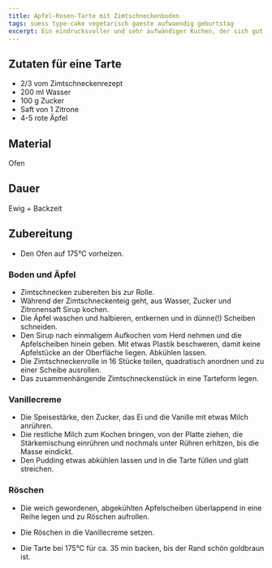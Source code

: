 ```yaml
---
title: Apfel-Rosen-Tarte mit Zimtschneckenboden
tags: suess type-cake vegetarisch gaeste aufwaendig geburtstag
excerpt: Ein eindrucksvoller und sehr aufwändiger Kuchen, der sich gut gemeinsam mit einem Gehilfen zubereiten lässt.
---
```

## Zutaten für eine Tarte
* 2/3 vom Zimtschneckenrezept
* 200 ml Wasser
* 100 g Zucker
* Saft von 1 Zitrone
* 4-5 rote Äpfel

## Material
Ofen

## Dauer
Ewig + Backzeit

## Zubereitung
* Den Ofen auf 175°C vorheizen.

### Boden und Äpfel
* Zimtschnecken zubereiten bis zur Rolle.
* Während der Zimtschneckenteig geht, aus Wasser, Zucker und Zitronensaft Sirup kochen. 
* Die Äpfel waschen und halbieren, entkernen und in dünne(!) Scheiben schneiden.
* Den Sirup nach einmaligem Aufkochen vom Herd nehmen und die Apfelscheiben hinein geben. Mit etwas Plastik beschweren, damit keine Apfelstücke an der Oberfläche liegen. Abkühlen lassen. 
* Die Zimtschneckenrolle in 16 Stücke teilen, quadratisch anordnen und zu einer Scheibe ausrollen. 
* Das zusammenhängende Zimtschneckenstück in eine Tarteform legen. 

### Vanillecreme
* Die Speisestärke, den Zucker, das Ei und die Vanille mit etwas Milch anrühren. 
* Die restliche Milch zum Kochen bringen, von der Platte ziehen, die Stärkemischung einrühren und nochmals unter Rühren erhitzen, bis die Masse eindickt. 
* Den Pudding etwas abkühlen lassen und in die Tarte füllen und glatt streichen. 
  
### Röschen
* Die weich gewordenen, abgekühlten Apfelscheiben überlappend in eine Reihe legen und zu Röschen  aufrollen.
* Die Röschen in die Vanillecreme setzen. 

* Die Tarte bei 175°C für ca. 35 min backen, bis der Rand schön goldbraun ist. 